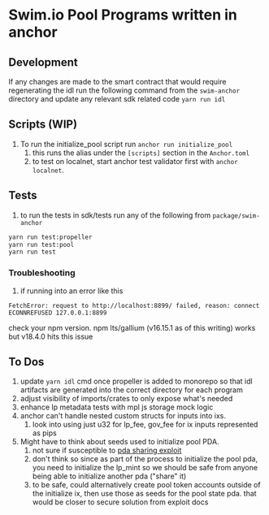 # Swim.io Pool Programs written in anchor

## Development

If any changes are made to the smart contract that would require regenerating the idl
run the following command from the `swim-anchor` directory and update any relevant sdk related code
`yarn run idl`

## Scripts (WIP)
1. To run the initialize_pool script run
  `anchor run initialize_pool`
    1. this runs the alias under the `[scripts]` section in the `Anchor.toml`
    2. to test on localnet, start anchor test validator first with `anchor localnet`.

## Tests
1. to run the tests in sdk/tests run any of the following from `package/swim-anchor`
```sh
yarn run test:propeller
yarn run test:pool
yarn run test
```

### Troubleshooting
1. if running into an error like this
```
FetchError: request to http://localhost:8899/ failed, reason: connect ECONNREFUSED 127.0.0.1:8899
```
check your npm version. npm lts/gallium (v16.15.1 as of this writing) works but v18.4.0 hits this issue


## To Dos
1. update `yarn idl` cmd once propeller is added to monorepo so that idl artifacts are generated
   into the correct directory for each program
2. adjust visibility of imports/crates to only expose what's needed
3. enhance lp metadata tests with mpl js storage mock logic
4. anchor can't handle nested custom structs for inputs into ixs.
    1. look into using just u32 for lp_fee, gov_fee for ix inputs represented as pips
5. Might have to think about seeds used to initialize pool PDA.
    1. not sure if susceptible to [pda sharing exploit](https://github.com/coral-xyz/anchor/pull/2041/files#diff-f48ff5c23fd7492bb7255324f1160735f7b0771fde6e1782a198c81d44363c34)
    2. don't think so since as part of the process to initialize the pool pda, you need to initialize the lp_mint so
        we should be safe from anyone being able to initialize another pda ("share" it)
    3. to be safe, could alternatively create pool token accounts outside of the initialize ix,
        then use those as seeds for the pool state pda. that would be closer to secure solution from exploit docs

